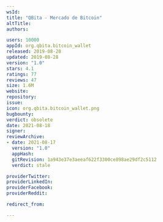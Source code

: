 ```yaml
---
wsId: 
title: "QBita - Mercado de Bitcoin"
altTitle: 
authors:

users: 10000
appId: org.qbita.bitcoin_wallet
released: 2019-08-28
updated: 2019-08-28
version: "1.0"
stars: 4.1
ratings: 77
reviews: 47
size: 1.6M
website: 
repository: 
issue: 
icon: org.qbita.bitcoin_wallet.png
bugbounty: 
verdict: obsolete
date: 2021-08-18
signer: 
reviewArchive:
- date: 2021-08-17
  version: "1.0"
  appHash: 
  gitRevision: 1a943e37e3aeeaf622f3300ce898ae29df2c5112
  verdict: stale

providerTwitter: 
providerLinkedIn: 
providerFacebook: 
providerReddit: 

redirect_from:

---
```



